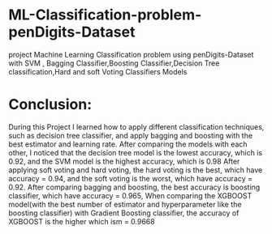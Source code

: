 # ML-Classification-problem-penDigits-Dataset
project Machine Learning Classification problem using penDigits-Dataset with SVM , Bagging Classifier,Boosting Classifier,Decision Tree classification,Hard and soft Voting Classifiers Models
# Conclusion:
During this Project I learned how to apply different classification techniques, such as 
decision tree classifier, and apply bagging and boosting with the best estimator and learning 
rate.
After comparing the models with each other, I noticed that the decision tree model is the 
lowest accuracy, which is 0.92, and the SVM model is the highest accuracy, which is 0.98
After applying soft voting and hard voting, the hard voting is the best, which have accuracy =
0.94, and the soft voting is the worst, which have accuracy = 0.92.
After comparing bagging and boosting, the best accuracy is boosting classifier, which have 
accuracy = 0.965,
When comparing the XGBOOST model(with the best number of estimator and 
hyperparameter like the boosting classifier) with Gradient Boosting classifier, the accuracy of 
XGBOOST is the higher which ism = 0.9668
